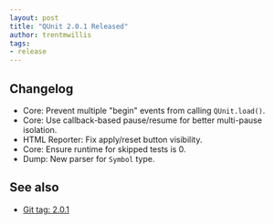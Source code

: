 ```yaml
---
layout: post
title: "QUnit 2.0.1 Released"
author: trentmwillis
tags:
- release
---
```


## Changelog

* Core: Prevent multiple "begin" events from calling `QUnit.load()`.
* Core: Use callback-based pause/resume for better multi-pause isolation.
* HTML Reporter: Fix apply/reset button visibility.
* Core: Ensure runtime for skipped tests is 0.
* Dump: New parser for `Symbol` type.

## See also

* [Git tag: 2.0.1](https://github.com/qunitjs/qunit/releases/tag/2.0.1)
